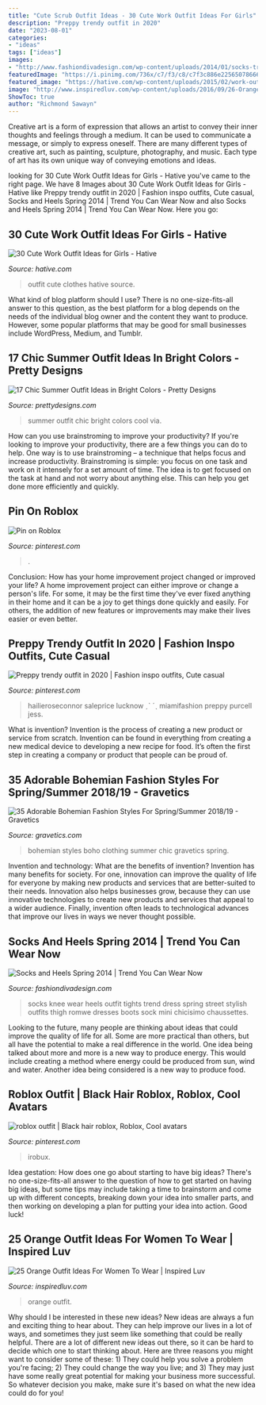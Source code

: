 ```yaml
---
title: "Cute Scrub Outfit Ideas - 30 Cute Work Outfit Ideas For Girls"
description: "Preppy trendy outfit in 2020"
date: "2023-08-01"
categories:
- "ideas"
tags: ["ideas"]
images:
- "http://www.fashiondivadesign.com/wp-content/uploads/2014/01/socks-trend-9.jpg"
featuredImage: "https://i.pinimg.com/736x/c7/f3/c8/c7f3c886e225650786660af1934114c9.jpg"
featured_image: "https://hative.com/wp-content/uploads/2015/02/work-outfit-ideas/18-cute-work-outfit-ideas-for-girls.jpg"
image: "http://www.inspiredluv.com/wp-content/uploads/2016/09/26-Orange-outfit-ideas-For-Women.jpg"
ShowToc: true
author: "Richmond Sawayn"
---
```



Creative art is a form of expression that allows an artist to convey their inner thoughts and feelings through a medium. It can be used to communicate a message, or simply to express oneself. There are many different types of creative art, such as painting, sculpture, photography, and music. Each type of art has its own unique way of conveying emotions and ideas.

	

		
looking for 30 Cute Work Outfit Ideas for Girls - Hative you've came to the right page. We have 8 Images about 30 Cute Work Outfit Ideas for Girls - Hative like Preppy trendy outfit in 2020 | Fashion inspo outfits, Cute casual, Socks and Heels Spring 2014 | Trend You Can Wear Now and also Socks and Heels Spring 2014 | Trend You Can Wear Now. Here you go:
		
    
## 30 Cute Work Outfit Ideas For Girls - Hative

<img loading=lazy src="https://hative.com/wp-content/uploads/2015/02/work-outfit-ideas/18-cute-work-outfit-ideas-for-girls.jpg" onerror="this.onerror=null;this.src='https://tse4.mm.bing.net/th?id=OIP.fmzhbVcSDakBv3mCOtr35QHaNU&amp;pid=15.1';" alt="30 Cute Work Outfit Ideas for Girls - Hative">

_Source: hative.com_

>outfit cute clothes hative source. 

	

What kind of blog platform should I use?
There is no one-size-fits-all answer to this question, as the best platform for a blog depends on the needs of the individual blog owner and the content they want to produce. However, some popular platforms that may be good for small businesses include WordPress, Medium, and Tumblr.

    
## 17 Chic Summer Outfit Ideas In Bright Colors - Pretty Designs

<img loading=lazy src="http://www.prettydesigns.com/wp-content/uploads/2014/06/Chic-Summer-Outfit.jpg" onerror="this.onerror=null;this.src='https://tse2.mm.bing.net/th?id=OIP.YPBAn0ImFOHGF9vsnu9yVAHaK3&amp;pid=15.1';" alt="17 Chic Summer Outfit Ideas in Bright Colors - Pretty Designs">

_Source: prettydesigns.com_

>summer outfit chic bright colors cool via. 

	

How can you use brainstroming to improve your productivity?
If you're looking to improve your productivity, there are a few things you can do to help. One way is to use brainstroming – a technique that helps focus and increase productivity. Brainstroming is simple: you focus on one task and work on it intensely for a set amount of time. The idea is to get focused on the task at hand and not worry about anything else. This can help you get done more efficiently and quickly.

    
## Pin On Roblox

<img loading=lazy src="https://i.pinimg.com/736x/2f/08/a0/2f08a0df4d12dd3173428ffb8858ea59.jpg" onerror="this.onerror=null;this.src='https://tse1.mm.bing.net/th?id=OIP.hxXKmyOVa9hXAK6weWWIlgHaLH&amp;pid=15.1';" alt="Pin on Roblox">

_Source: pinterest.com_

>. 

	

Conclusion: How has your home improvement project changed or improved your life?
A home improvement project can either improve or change a person's life. For some, it may be the first time they've ever fixed anything in their home and it can be a joy to get things done quickly and easily. For others, the addition of new features or improvements may make their lives easier or even better.

    
## Preppy Trendy Outfit In 2020 | Fashion Inspo Outfits, Cute Casual

<img loading=lazy src="https://i.pinimg.com/736x/c7/f3/c8/c7f3c886e225650786660af1934114c9.jpg" onerror="this.onerror=null;this.src='https://tse2.mm.bing.net/th?id=OIP.-C-lpgIE2NxQY4ncFmhvZQHaPv&amp;pid=15.1';" alt="Preppy trendy outfit in 2020 | Fashion inspo outfits, Cute casual">

_Source: pinterest.com_

>hailieroseconnor saleprice lucknow ˏˋ ˊˎ miamifashion preppy purcell jess. 

	

What is invention?
Invention is the process of creating a new product or service from scratch. Invention can be found in everything from creating a new medical device to developing a new recipe for food. It’s often the first step in creating a company or product that people can be proud of.

    
## 35 Adorable Bohemian Fashion Styles For Spring/Summer 2018/19 - Gravetics

<img loading=lazy src="https://www.gravetics.com/wp-content/uploads/2017/02/Boho-Chic-Bohemian-Style-Clothing-Dresses5.jpg" onerror="this.onerror=null;this.src='https://tse1.mm.bing.net/th?id=OIP.ECwiZa0tNePnrIAQXA8E3gHaL2&amp;pid=15.1';" alt="35 Adorable Bohemian Fashion Styles For Spring/Summer 2018/19 - Gravetics">

_Source: gravetics.com_

>bohemian styles boho clothing summer chic gravetics spring. 

	

Invention and technology: What are the benefits of invention?
Invention has many benefits for society. For one, innovation can improve the quality of life for everyone by making new products and services that are better-suited to their needs. Innovation also helps businesses grow, because they can use innovative technologies to create new products and services that appeal to a wider audience. Finally, invention often leads to technological advances that improve our lives in ways we never thought possible.

    
## Socks And Heels Spring 2014 | Trend You Can Wear Now

<img loading=lazy src="http://www.fashiondivadesign.com/wp-content/uploads/2014/01/socks-trend-9.jpg" onerror="this.onerror=null;this.src='https://tse1.mm.bing.net/th?id=OIP.6AEQ1js4lTo5l139iQ7kywHaK3&amp;pid=15.1';" alt="Socks and Heels Spring 2014 | Trend You Can Wear Now">

_Source: fashiondivadesign.com_

>socks knee wear heels outfit tights trend dress spring street stylish outfits thigh romwe dresses boots sock mini chicisimo chaussettes. 

	

Looking to the future, many people are thinking about ideas that could improve the quality of life for all. Some are more practical than others, but all have the potential to make a real difference in the world. One idea being talked about more and more is a new way to produce energy. This would include creating a method where energy could be produced from sun, wind and water. Another idea being considered is a new way to produce food.

    
## Roblox Outfit | Black Hair Roblox, Roblox, Cool Avatars

<img loading=lazy src="https://i.pinimg.com/736x/c4/17/ab/c417ab905681e7f23e3c4690e9d388b3.jpg" onerror="this.onerror=null;this.src='https://tse3.mm.bing.net/th?id=OIP.xcQoLF67MFXpS7v141XZewHaJ3&amp;pid=15.1';" alt="roblox outfit | Black hair roblox, Roblox, Cool avatars">

_Source: pinterest.com_

>irobux. 

	

Idea gestation: How does one go about starting to have big ideas?
There's no one-size-fits-all answer to the question of how to get started on having big ideas, but some tips may include taking a time to brainstorm and come up with different concepts, breaking down your idea into smaller parts, and then working on developing a plan for putting your idea into action. Good luck!

    
## 25 Orange Outfit Ideas For Women To Wear | Inspired Luv

<img loading=lazy src="http://www.inspiredluv.com/wp-content/uploads/2016/09/26-Orange-outfit-ideas-For-Women.jpg" onerror="this.onerror=null;this.src='https://tse4.mm.bing.net/th?id=OIP.yTa9OhOCou3egznIpRGtJwHaLL&amp;pid=15.1';" alt="25 Orange Outfit Ideas For Women To Wear | Inspired Luv">

_Source: inspiredluv.com_

>orange outfit. 

	

Why should I be interested in these new ideas?
New ideas are always a fun and exciting thing to hear about. They can help improve our lives in a lot of ways, and sometimes they just seem like something that could be really helpful. There are a lot of different new ideas out there, so it can be hard to decide which one to start thinking about. Here are three reasons you might want to consider some of these: 1) They could help you solve a problem you're facing; 2) They could change the way you live; and 3) They may just have some really great potential for making your business more successful. So whatever decision you make, make sure it's based on what the new idea could do for you!

